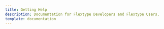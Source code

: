```yaml
---
title: Getting Help
description: Documentation for Flextype Developers and Flextype Users.
template: documentation
---
```

